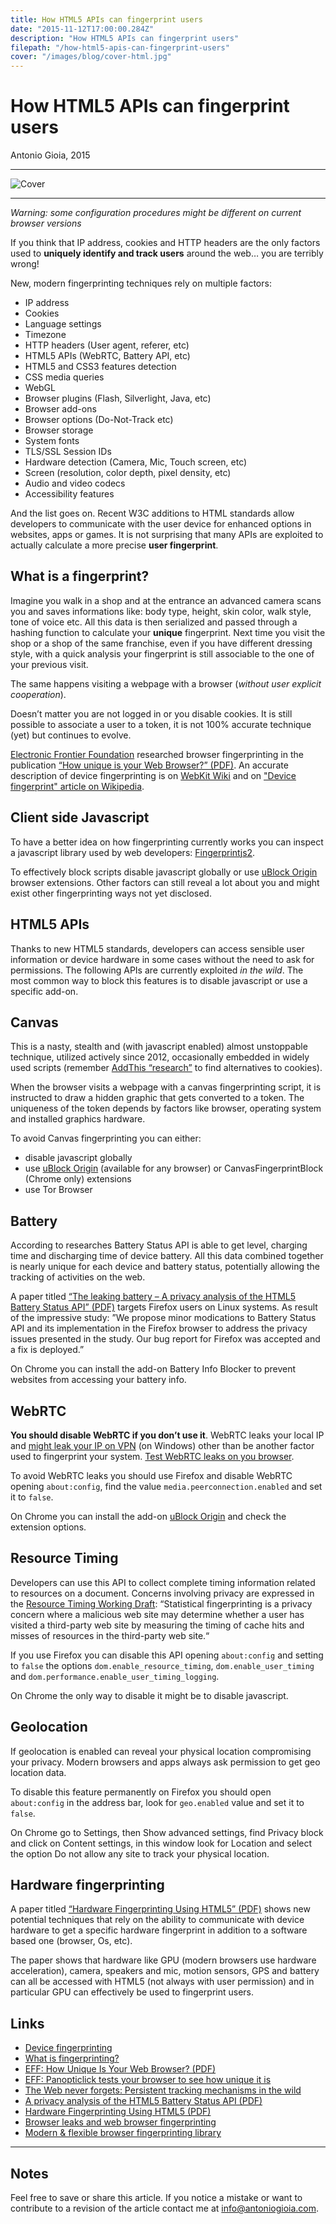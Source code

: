 ```yaml
---
title: How HTML5 APIs can fingerprint users
date: "2015-11-12T17:00:00.284Z"
description: "How HTML5 APIs can fingerprint users"
filepath: "/how-html5-apis-can-fingerprint-users"
cover: "/images/blog/cover-html.jpg"
---
```


# How HTML5 APIs can fingerprint users

Antonio Gioia, 2015

---

![Cover](https://antoniogioia.com/images/blog/cover-html.jpg)

---

_Warning: some configuration procedures might be different on current browser versions_

If you think that IP address, cookies and HTTP headers are the only factors used to **uniquely identify and track users** around the web… you are terribly wrong!

New, modern fingerprinting techniques rely on multiple factors:

-   IP address
-   Cookies
-   Language settings
-   Timezone
-   HTTP headers (User agent, referer, etc)
-   HTML5 APIs (WebRTC, Battery API, etc)
-   HTML5 and CSS3 features detection
-   CSS media queries
-   WebGL
-   Browser plugins (Flash, Silverlight, Java, etc)
-   Browser add-ons
-   Browser options (Do-Not-Track etc)
-   Browser storage
-   System fonts
-   TLS/SSL Session IDs
-   Hardware detection (Camera, Mic, Touch screen, etc)
-   Screen (resolution, color depth, pixel density, etc)
-   Audio and video codecs
-   Accessibility features

And the list goes on. Recent W3C additions to HTML standards allow developers to communicate with the user device for enhanced options in websites, apps or games. It is not surprising that many APIs are exploited to actually calculate a more precise **user fingerprint**.

## What is a fingerprint?

Imagine you walk in a shop and at the entrance an advanced camera scans you and saves informations like: body type, height, skin color, walk style, tone of voice etc. All this data is then serialized and passed through a hashing function to calculate your **unique** fingerprint. Next time you visit the shop or a shop of the same franchise, even if you have different dressing style, with a quick analysis your fingerprint is still associable to the one of your previous visit.

The same happens visiting a webpage with a browser (_without user explicit cooperation_).

Doesn’t matter you are not logged in or you disable cookies. It is still possible to associate a user to a token, it is not 100% accurate technique (yet) but continues to evolve.

[Electronic Frontier Foundation](https://www.eff.org) researched browser fingerprinting in the publication [“How unique is your Web Browser?” (PDF)](https://panopticlick.eff.org/static/browser-uniqueness.pdf). An accurate description of device fingerprinting is on [WebKit Wiki](https://trac.webkit.org/wiki/Fingerprinting) and on ["Device fingerprint" article on Wikipedia](https://en.wikipedia.org/wiki/Device_fingerprint).

## Client side Javascript

To have a better idea on how fingerprinting currently works you can inspect a javascript library used by web developers: [Fingerprintjs2](https://github.com/Valve/fingerprintjs2).

To effectively block scripts disable javascript globally or use [uBlock Origin](https://github.com/gorhill/uBlock) browser extensions. Other factors can still reveal a lot about you and might exist other fingerprinting ways not yet disclosed.

## HTML5 APIs

Thanks to new HTML5 standards, developers can access sensible user information or device hardware in some cases without the need to ask for permissions. The following APIs are currently exploited _in the wild_. The most common way to block this features is to disable javascript or use a specific add-on.

## Canvas

This is a nasty, stealth and (with javascript enabled) almost unstoppable technique, utilized actively since 2012, occasionally embedded in widely used scripts (remember [AddThis “research”](https://venturebeat.com/2014/07/30/canvas-fingerprinting-is-tracking-you-and-you-dont-even-know-what-it-is) to find alternatives to cookies).

When the browser visits a webpage with a canvas fingerprinting script, it is instructed to draw a hidden graphic that gets converted to a token. The uniqueness of the token depends by factors like browser, operating system and installed graphics hardware.

To avoid Canvas fingerprinting you can either:

-   disable javascript globally
-   use [uBlock Origin](https://github.com/gorhill/uBlock) (available for any browser) or CanvasFingerprintBlock (Chrome only) extensions
-   use Tor Browser

## Battery

According to researches Battery Status API is able to get level, charging time and discharging time of device battery. All this data combined together is nearly unique for each device and battery status, potentially allowing the tracking of activities on the web.

A paper titled [“The leaking battery – A privacy analysis of the HTML5 Battery Status API” (PDF)](https://eprint.iacr.org/2015/616.pdf) targets Firefox users on Linux systems. As result of the impressive study: ”We propose minor modications to Battery Status API and its implementation in the Firefox browser to address the privacy issues presented in the study. Our bug report for Firefox was accepted and a fix is deployed.”

On Chrome you can install the add-on Battery Info Blocker to prevent websites from accessing your battery info.

## WebRTC

**You should disable WebRTC if you don’t use it**. WebRTC leaks your local IP and [might leak your IP on VPN](https://torrentfreak.com/huge-security-flaw-leaks-vpn-users-real-ip-addresses-150130) (on Windows) other than be another factor used to fingerprint your system. [Test WebRTC leaks on you browser](https://browserleaks.com/webrtc).

To avoid WebRTC leaks you should use Firefox and disable WebRTC opening `about:config`, find the value `media.peerconnection.enabled` and set it to `false`.

On Chrome you can install the add-on [uBlock Origin](https://github.com/gorhill/uBlock) and check the extension options.

## Resource Timing

Developers can use this API to collect complete timing information related to resources on a document. Concerns involving privacy are expressed in the [Resource Timing Working Draft](https://www.w3.org/TR/resource-timing): “Statistical fingerprinting is a privacy concern where a malicious web site may determine whether a user has visited a third-party web site by measuring the timing of cache hits and misses of resources in the third-party web site.“

If you use Firefox you can disable this API opening `about:config` and setting to `false` the options `dom.enable_resource_timing`, `dom.enable_user_timing` and `dom.performance.enable_user_timing_logging`.

On Chrome the only way to disable it might be to disable javascript.

## Geolocation

If geolocation is enabled can reveal your physical location compromising your privacy. Modern browsers and apps always ask permission to get geo location data.

To disable this feature permanently on Firefox you should open `about:config` in the address bar, look for `geo.enabled` value and set it to `false`.

On Chrome go to Settings, then Show advanced settings, find Privacy block and click on Content settings, in this window look for Location and select the option Do not allow any site to track your physical location.

## Hardware fingerprinting

A paper titled [“Hardware Fingerprinting Using HTML5” (PDF)](http://arxiv.org/pdf/1503.01408v3) shows new potential techniques that rely on the ability to communicate with device hardware to get a specific hardware fingerprint in addition to a software based one (browser, Os, etc).

The paper shows that hardware like GPU (modern browsers use hardware acceleration), camera, speakers and mic, motion sensors, GPS and battery can all be accessed with HTML5 (not always with user permission) and in particular GPU can effectively be used to fingerprint users.

## Links

-   [Device fingerprinting](https://en.wikipedia.org/wiki/Device_fingerprint)
-   [What is fingerprinting?](https://trac.webkit.org/wiki/Fingerprinting)
-   [EFF: How Unique Is Your Web Browser? (PDF)](https://panopticlick.eff.org/static/browser-uniqueness.pdf)
-   [EFF: Panopticlick tests your browser to see how unique it is](https://panopticlick.eff.org)
-   [The Web never forgets: Persistent tracking mechanisms in the wild](https://securehomes.esat.kuleuven.be/~gacar/persistent)
-   [A privacy analysis of the HTML5 Battery Status API (PDF)](https://eprint.iacr.org/2015/616.pdf)
-   [Hardware Fingerprinting Using HTML5 (PDF)](http://arxiv.org/abs/1503.01408)
-   [Browser leaks and web browser fingerprinting](http://browserleaks.com)
-   [Modern & flexible browser fingerprinting library](https://github.com/Valve/fingerprintjs2)

---

## Notes

Feel free to save or share this article. If you notice a mistake or want to contribute to a revision of the article contact me at [info@antoniogioia.com](info@antoniogioia.com).
